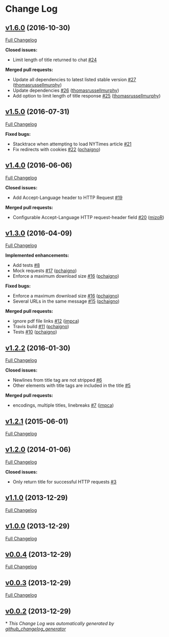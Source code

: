 # Change Log

## [v1.6.0](https://github.com/dentarg/hubot-url-title/tree/v1.6.0) (2016-10-30)
[Full Changelog](https://github.com/dentarg/hubot-url-title/compare/v1.5.0...v1.6.0)

**Closed issues:**

- Limit length of title returned to chat [\#24](https://github.com/dentarg/hubot-url-title/issues/24)

**Merged pull requests:**

- Update all dependencies to latest listed stable version [\#27](https://github.com/dentarg/hubot-url-title/pull/27) ([thomasrussellmurphy](https://github.com/thomasrussellmurphy))
- Update dependencies [\#26](https://github.com/dentarg/hubot-url-title/pull/26) ([thomasrussellmurphy](https://github.com/thomasrussellmurphy))
- Add option to limit length of title response [\#25](https://github.com/dentarg/hubot-url-title/pull/25) ([thomasrussellmurphy](https://github.com/thomasrussellmurphy))

## [v1.5.0](https://github.com/dentarg/hubot-url-title/tree/v1.5.0) (2016-07-31)
[Full Changelog](https://github.com/dentarg/hubot-url-title/compare/v1.4.0...v1.5.0)

**Fixed bugs:**

- Stacktrace when attempting to load NYTimes article [\#21](https://github.com/dentarg/hubot-url-title/issues/21)
- Fix redirects with cookies [\#22](https://github.com/dentarg/hubot-url-title/pull/22) ([pchaigno](https://github.com/pchaigno))

## [v1.4.0](https://github.com/dentarg/hubot-url-title/tree/v1.4.0) (2016-06-06)
[Full Changelog](https://github.com/dentarg/hubot-url-title/compare/v1.3.0...v1.4.0)

**Closed issues:**

- Add Accept-Language header to HTTP Request [\#19](https://github.com/dentarg/hubot-url-title/issues/19)

**Merged pull requests:**

- Configurable Accept-Language HTTP request-header field [\#20](https://github.com/dentarg/hubot-url-title/pull/20) ([mizoR](https://github.com/mizoR))

## [v1.3.0](https://github.com/dentarg/hubot-url-title/tree/v1.3.0) (2016-04-09)
[Full Changelog](https://github.com/dentarg/hubot-url-title/compare/v1.2.2...v1.3.0)

**Implemented enhancements:**

- Add tests [\#8](https://github.com/dentarg/hubot-url-title/issues/8)
- Mock requests [\#17](https://github.com/dentarg/hubot-url-title/pull/17) ([pchaigno](https://github.com/pchaigno))
- Enforce a maximum download size [\#16](https://github.com/dentarg/hubot-url-title/pull/16) ([pchaigno](https://github.com/pchaigno))

**Fixed bugs:**

- Enforce a maximum download size [\#16](https://github.com/dentarg/hubot-url-title/pull/16) ([pchaigno](https://github.com/pchaigno))
- Several URLs in the same message [\#15](https://github.com/dentarg/hubot-url-title/pull/15) ([pchaigno](https://github.com/pchaigno))

**Merged pull requests:**

- ignore pdf file links [\#12](https://github.com/dentarg/hubot-url-title/pull/12) ([impca](https://github.com/impca))
- Travis build [\#11](https://github.com/dentarg/hubot-url-title/pull/11) ([pchaigno](https://github.com/pchaigno))
- Tests [\#10](https://github.com/dentarg/hubot-url-title/pull/10) ([pchaigno](https://github.com/pchaigno))

## [v1.2.2](https://github.com/dentarg/hubot-url-title/tree/v1.2.2) (2016-01-30)
[Full Changelog](https://github.com/dentarg/hubot-url-title/compare/v1.2.1...v1.2.2)

**Closed issues:**

- Newlines from title tag are not stripped [\#6](https://github.com/dentarg/hubot-url-title/issues/6)
- Other elements with title tags are included in the title [\#5](https://github.com/dentarg/hubot-url-title/issues/5)

**Merged pull requests:**

- encodings, multiple titles, linebreaks [\#7](https://github.com/dentarg/hubot-url-title/pull/7) ([impca](https://github.com/impca))

## [v1.2.1](https://github.com/dentarg/hubot-url-title/tree/v1.2.1) (2015-06-01)
[Full Changelog](https://github.com/dentarg/hubot-url-title/compare/v1.2.0...v1.2.1)

## [v1.2.0](https://github.com/dentarg/hubot-url-title/tree/v1.2.0) (2014-01-06)
[Full Changelog](https://github.com/dentarg/hubot-url-title/compare/v1.1.0...v1.2.0)

**Closed issues:**

- Only return title for successful HTTP requests [\#3](https://github.com/dentarg/hubot-url-title/issues/3)

## [v1.1.0](https://github.com/dentarg/hubot-url-title/tree/v1.1.0) (2013-12-29)
[Full Changelog](https://github.com/dentarg/hubot-url-title/compare/v1.0.0...v1.1.0)

## [v1.0.0](https://github.com/dentarg/hubot-url-title/tree/v1.0.0) (2013-12-29)
[Full Changelog](https://github.com/dentarg/hubot-url-title/compare/v0.0.4...v1.0.0)

## [v0.0.4](https://github.com/dentarg/hubot-url-title/tree/v0.0.4) (2013-12-29)
[Full Changelog](https://github.com/dentarg/hubot-url-title/compare/v0.0.3...v0.0.4)

## [v0.0.3](https://github.com/dentarg/hubot-url-title/tree/v0.0.3) (2013-12-29)
[Full Changelog](https://github.com/dentarg/hubot-url-title/compare/v0.0.2...v0.0.3)

## [v0.0.2](https://github.com/dentarg/hubot-url-title/tree/v0.0.2) (2013-12-29)


\* *This Change Log was automatically generated by [github_changelog_generator](https://github.com/skywinder/Github-Changelog-Generator)*